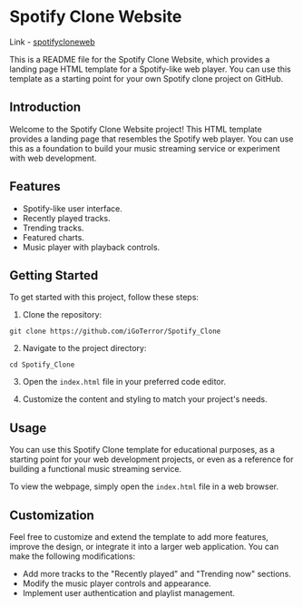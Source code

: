 

# Spotify Clone Website 

Link - <a href="https://spotifycloneweb2.netlify.app/">spotifycloneweb</a>


This is a README file for the Spotify Clone Website, which provides a landing page HTML template for a Spotify-like web player. You can use this template as a starting point for your own Spotify clone project on GitHub.


## Introduction

Welcome to the Spotify Clone Website project! This HTML template provides a landing page that resembles the Spotify web player. You can use this as a foundation to build your music streaming service or experiment with web development.


## Features

- Spotify-like user interface.
- Recently played tracks.
- Trending tracks.
- Featured charts.
- Music player with playback controls.

## Getting Started

To get started with this project, follow these steps:

1. Clone the repository:

```shell
git clone https://github.com/iGoTerror/Spotify_Clone
```

2. Navigate to the project directory:

```shell
cd Spotify_Clone
```

3. Open the `index.html` file in your preferred code editor.

4. Customize the content and styling to match your project's needs.

## Usage

You can use this Spotify Clone template for educational purposes, as a starting point for your web development projects, or even as a reference for building a functional music streaming service.

To view the webpage, simply open the `index.html` file in a web browser.

## Customization

Feel free to customize and extend the template to add more features, improve the design, or integrate it into a larger web application. You can make the following modifications:

- Add more tracks to the "Recently played" and "Trending now" sections.
- Modify the music player controls and appearance.
- Implement user authentication and playlist management.

